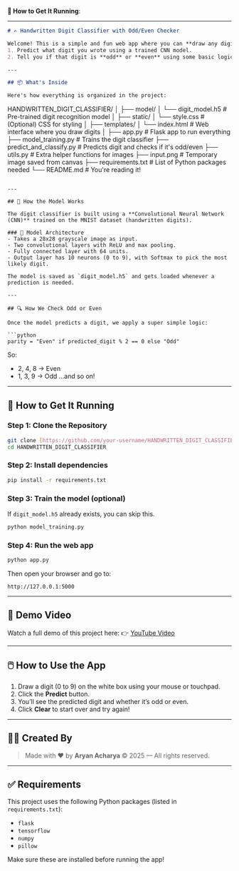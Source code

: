 **🚀 How to Get It Running**:

---

```markdown
# ✍️ Handwritten Digit Classifier with Odd/Even Checker

Welcome! This is a simple and fun web app where you can **draw any digit from 0 to 9**, and it will:
1. Predict what digit you wrote using a trained CNN model.
2. Tell you if that digit is **odd** or **even** using some basic logic.

---

## 📦 What's Inside

Here's how everything is organized in the project:

```

HANDWRITTEN\_DIGIT\_CLASSIFIER/
│
├── model/
│   └── digit\_model.h5              # Pre-trained digit recognition model
│
├── static/
│   └── style.css                   # (Optional) CSS for styling
│
├── templates/
│   └── index.html                  # Web interface where you draw digits
│
├── app.py                          # Flask app to run everything
├── model\_training.py               # Trains the digit classifier
├── predict\_and\_classify.py         # Predicts digit and checks if it's odd/even
├── utils.py                        # Extra helper functions for images
├── input.png                       # Temporary image saved from canvas
├── requirements.txt                # List of Python packages needed
└── README.md                       # You're reading it!

````

---

## 🧠 How the Model Works

The digit classifier is built using a **Convolutional Neural Network (CNN)** trained on the MNIST dataset (handwritten digits).

### 📐 Model Architecture
- Takes a 28x28 grayscale image as input.
- Two convolutional layers with ReLU and max pooling.
- Fully connected layer with 64 units.
- Output layer has 10 neurons (0 to 9), with Softmax to pick the most likely digit.

The model is saved as `digit_model.h5` and gets loaded whenever a prediction is needed.

---

## 🔍 How We Check Odd or Even

Once the model predicts a digit, we apply a super simple logic:

```python
parity = "Even" if predicted_digit % 2 == 0 else "Odd"
````

So:

* 2, 4, 8 → Even
* 1, 3, 9 → Odd
  ...and so on!

---

## 🚀 How to Get It Running

### Step 1: Clone the Repository

```bash
git clone [https://github.com/your-username/HANDWRITTEN_DIGIT_CLASSIFIER.git](https://github.com/aryan1112003/HANDWRITTEN_DIGIT_CLASSIFIER)
cd HANDWRITTEN_DIGIT_CLASSIFIER
```

### Step 2: Install dependencies

```bash
pip install -r requirements.txt
```

### Step 3: Train the model (optional)

If `digit_model.h5` already exists, you can skip this.

```bash
python model_training.py
```

### Step 4: Run the web app

```bash
python app.py
```

Then open your browser and go to:

```
http://127.0.0.1:5000
```

---

## 🎥 Demo Video

Watch a full demo of this project here:
👉 [YouTube Video](https://youtu.be/bbZL2fxtNKU)

---

## 🖱️ How to Use the App

1. Draw a digit (0 to 9) on the white box using your mouse or touchpad.
2. Click the **Predict** button.
3. You’ll see the predicted digit and whether it’s odd or even.
4. Click **Clear** to start over and try again!

---

## 👨‍🎨 Created By

> Made with ❤️ by **Aryan Acharya**
> © 2025 — All rights reserved.

---

## ✅ Requirements

This project uses the following Python packages (listed in `requirements.txt`):

* `flask`
* `tensorflow`
* `numpy`
* `pillow`

Make sure these are installed before running the app!
